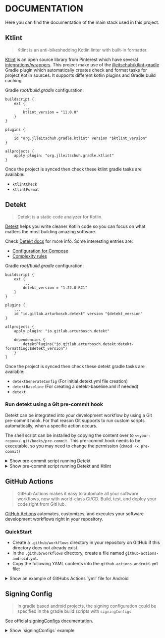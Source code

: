 # DOCUMENTATION

Here you can find the documentation of the main stack used in this project.

## Ktlint

> Ktlint is an anti-bikeshedding Kotlin linter with built-in formatter.

[Ktlint] is an open source library from Pinterest which have several [integrations/wrappers]. This project make use of the [jlleitschuh/ktlint-gradle] Gradle plugin which automatically creates check and format tasks for project Kotlin sources. It supports different kotlin plugins and Gradle build caching.


Gradle _root/build.gradle_ configuration:

```
buildscript {
    ext {
        ...
        ktlint_version = "11.0.0"
    }
}

plugins {
    ...
    id "org.jlleitschuh.gradle.ktlint" version "$ktlint_version"
}

allprojects {
    apply plugin: "org.jlleitschuh.gradle.ktlint"
}
```

Once the project is synced then check these ktlint gradle tasks are available:

- `ktlintCheck`
- `ktlintFormat`

## Detekt

> Detekt is a static code analyzer for Kotlin.

[Detekt] helps you write cleaner Kotlin code so you can focus on what matters the most building amazing software.

Check [Detekt docs] for more info. Some interesting entries are:

- [Configuration for Compose]
- [Complexity rules]


Gradle _root/build.gradle_ configuration:

```
buildscript {
    ext {
        ...
        detekt_version = "1.22.0-RC1"
    }
}

plugins {
    ...
    id "io.gitlab.arturbosch.detekt" version "$detekt_version"
}

allprojects {
    apply plugin: "io.gitlab.arturbosch.detekt"

    dependencies {
        detektPlugins("io.gitlab.arturbosch.detekt:detekt-formatting:$detekt_version")
    }
}
```

Once the project is synced then check these detekt gradle tasks are available:

- `detektGenerateConfig` (For initial detekt.yml file creation)
- `detektBaseline` (For creating a detekt-baseline.xml if needed)
- `detekt`

### Run detekt using a Git pre-commit hook

Detekt can be integrated into your development workflow by using a Git pre-commit hook. For that reason Git supports to run custom scripts automatically, when a specific action occurs.

The shell script can be installed by copying the content over to `<<your-repo>>/.git/hooks/pre-commit`. This pre-commit hook needs to be executable, so you may need to change the permission (`chmod +x pre-commit`)

<details>
  <summary>Show pre-commit script running Detekt</summary>

```
#!/usr/bin/env bash
echo "Running detekt check..."
OUTPUT="/tmp/detekt-$(date +%s)"
./gradlew detekt > $OUTPUT
EXIT_CODE=$?
if [ $EXIT_CODE -ne 0 ]; then
  cat $OUTPUT
  rm $OUTPUT
  echo "***********************************************"
  echo "                 Detekt failed                 "
  echo " Please fix the above issues before committing "
  echo "***********************************************"
  exit $EXIT_CODE
fi
rm $OUTPUT
```

**Note:** The pre-commit hook verification can be skipped for a certain commit like so:

`git commit --no-verify -m "commit message"` or
`git commit -n -m "commit message"`
</details>

<details>
  <summary>Show pre-commit script running Detekt and Ktlint</summary>

```
#!/usr/bin/env bash
echo "Running detekt check..."
OUTPUT="/tmp/detekt-$(date +%s)"
./gradlew detekt > $OUTPUT
EXIT_CODE=$?
if [ $EXIT_CODE -ne 0 ]; then
  cat $OUTPUT
  rm $OUTPUT
  echo "***********************************************"
  echo "                 Detekt failed                 "
  echo " Please fix the above issues before committing "
  echo "***********************************************"
  exit $EXIT_CODE
else
  echo "Running ktlint check..."
  OUTPUT="/tmp/ktlint-$(date +%s)"
  ./gradlew ktlintCheck > $OUTPUT
  EXIT_CODE=$?
  if [ $EXIT_CODE -ne 0 ]; then
    cat $OUTPUT
    rm $OUTPUT
    echo "***********************************************"
    echo "                 Ktlint failed                 "
    echo " Please fix the above issues before committing "
    echo "***********************************************"
    exit $EXIT_CODE
  fi
fi
rm $OUTPUT
```
</details>


## GitHub Actions

> GitHub Actions makes it easy to automate all your software workflows, now with world-class CI/CD. Build, test, and deploy your code right from GitHub.

[GitHub Actions] automates, customizes, and executes your software development workflows right in your repository.

### QuickStart
- Create a `.github/workflows` directory in your repository on GitHub if this directory does not already exist.
- In the `.github/workflows` directory, create a file named `github-actions-android.yml`.
- Copy the following YAML contents into the `github-actions-android.yml` file:

<details>
    <summary>Show an example of GitHubs Actions `yml` file for Android</summary>


```
name: Android CI

on:
  push:
    branches: [ main ]
  pull_request:
    branches: [ main ]

jobs:
  build:

    runs-on: ubuntu-latest

    steps:
      - uses: actions/checkout@v3
      - name: set up JDK 11
        uses: actions/setup-java@v3
        with:
          java-version: '11'
          distribution: 'temurin'
          cache: gradle

      - name: Run ktlint
        run: ./gradlew ktlintCheck

      - name: Run detekt
        run: ./gradlew detekt

      - name: Run compileDebugKotlin
        run: ./gradlew compileDebugKotlin

      - name: Run Tests
        run: ./gradlew test
    
```

</details>


## Signing Config

> In gradle based android projects, the signing configuration could be specified in the gradle build scripts with `signingConfigs` 

See official [signingConfigs] documentation.

<details>
<summary>Show `signingConfigs` example</summary>

Gradle _app/build.gradle_ configuration:

```
// Create a variable called keystorePropertiesFile, and initialize it to your keystore.properties file, in the rootProject folder.
// And load the properties. Now a release bundle could be generated like this: ./gradlew bundleRelease
def KEYSTORE_PATH = "./keystore/keystore/keystore_pkcs12.properties"
def keystorePropertiesFile = rootProject.file(KEYSTORE_PATH)
def keystoreProperties = new Properties()
try {
    keystoreProperties.load(new FileInputStream(keystorePropertiesFile))
} catch (Exception e) {
    println("WARNING! Keystore files not found! KeystoreProperties couldn't be loaded.\nCheck filepath: $e.message")
}

android {
    signingConfigs {
        config {
            try {
                keyAlias keystoreProperties['keyAlias']
                keyPassword keystoreProperties['keyPassword']
                storeFile file(keystoreProperties['storeFile'])
                storePassword keystoreProperties['storePassword']
            } catch (Exception e) {
                println("WARNING! KeystoreProperties not loaded!")
            }
        }
    }
}

buildTypes {
    ...
}
```

**Note:** You might want to ignore keystore files in `.gitignore` to avoid commiting compromised data in your repository:

```
# Keystore files
/keystore
*.jks
*.keystore
```

</details>


[//]: # (Document links)

[Ktlint]: <https://pinterest.github.io/ktlint/>
[integrations/wrappers]: <https://pinterest.github.io/ktlint/install/integrations/>
[jlleitschuh/ktlint-gradle]: <https://github.com/jlleitschuh/ktlint-gradle>
[Detekt]: <https://detekt.dev/>
[Detekt docs]: <https://detekt.dev/docs/intro/>
[Configuration for Compose]: <https://detekt.dev/docs/introduction/compose>
[Complexity rules]: <https://detekt.dev/docs/rules/complexity>
[GitHub Actions]: <https://github.com/features/actions>
[signingConfigs]: <https://developer.android.com/studio/publish/app-signing#secure-shared-keystore>
